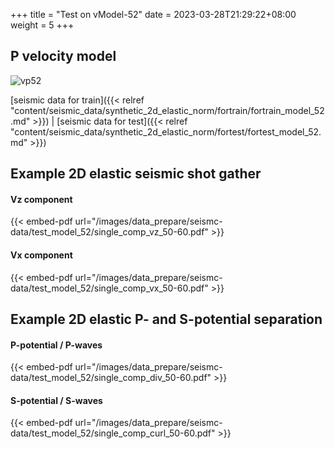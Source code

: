 +++
title = "Test on vModel-52"
date =  2023-03-28T21:29:22+08:00
weight = 5
+++

## P velocity model

![vp52](/images/data_prepare/velocity-model/vp_52.svg?width=40pc) 

[seismic data for train]({{< relref "content/seismic_data/synthetic_2d_elastic_norm/fortrain/fortrain_model_52.md" >}}) | 
[seismic data for test]({{< relref "content/seismic_data/synthetic_2d_elastic_norm/fortest/fortest_model_52.md" >}})

## Example 2D elastic seismic shot gather

#### Vz component 
{{< embed-pdf url="/images/data_prepare/seismc-data/test_model_52/single_comp_vz_50-60.pdf" >}}

#### Vx component 
{{< embed-pdf url="/images/data_prepare/seismc-data/test_model_52/single_comp_vx_50-60.pdf" >}}

## Example 2D elastic P- and S-potential separation


#### P-potential / P-waves 
{{< embed-pdf url="/images/data_prepare/seismc-data/test_model_52/single_comp_div_50-60.pdf" >}}


#### S-potential / S-waves
{{< embed-pdf url="/images/data_prepare/seismc-data/test_model_52/single_comp_curl_50-60.pdf" >}}


